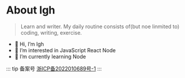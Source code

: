 # About lgh
> Learn and writer. My daily routine consists of(but noe linmited to) coding, writing, exercise.

- 👋 Hi, I’m lgh
- 👀 I’m interested in JavaScript React Node 
- 🌱 I’m currently learning Node
<!---
- 💞️ I’m looking to collaborate on ...
- 📫 How to reach me ...
--->


::: tip 备案号
 [浙ICP备2022010689号-1](http://beian.miit.gov.cn)
:::